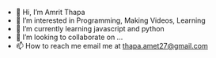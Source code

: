 - 👋 Hi, I’m Amrit Thapa
- 👀 I’m interested in Programming, Making Videos, Learning
- 🌱 I’m currently learning javascript and python
- 💞️ I’m looking to collaborate on ...
- 📫 How to reach me email me at thapa.amet27@gmail.com

<!---
amet-thapa27/amet-thapa27 is a ✨ special ✨ repository because its `README.md` (this file) appears on your GitHub profile.
You can click the Preview link to take a look at your changes.
--->
